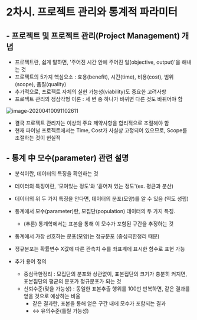 # 2차시. 프로젝트 관리와 통계적 파라미터



## - 프로젝트 및 프로젝트 관리(Project Management) 개념

- 프로젝트란, 쉽게 말하면, '주어진 시간 안에 주어진 일(objective, output)'을 해내는 것
- 프로젝트의 5가지 핵심요소 : 효용(benefit), 시간(time), 비용(cost), 범위(scope), 품질(quality)
- 추가적으로, 프로젝트 자체의 실현 가능성(viability)도 중요한 고려사항
- 프로젝트 관리의 정삼각형 이론 : 세 변 중 하나가 바뀌면 다른 것도 바뀌어야 함

![image-20200410091102611](C:\Users\student\AppData\Roaming\Typora\typora-user-images\image-20200410091102611.png)

- 결국 프로젝트 관리자는 이상의 주요 제약사항을 합리적으로 조절해야 함
- 현재 파이널 프로젝트에서는 Time, Cost가 사실상 고정되어 있으므로, Scope를 조절하는 것이 현실적



## - 통계 中 모수(parameter) 관련 설명

- 분석이란, 데이터의 특징을 확인하는 것
- 데이터의 특징이란, '모여있는 정도'와 '흩어져 있는 정도'(ex. 평균과 분산)
- 데이터의 위 두 가지 특징을 안다면, 데이터의 분포(모양)를 알 수 있음 (역도 성립)

- 통계에서 모수(parameter)란, 모집단(population) 데이터의 두 가지 특징.
  - (추론) 통계학에서는 표본을 통해 이 모수가 포함된 구간을 추정하는 것



- 통계에서 가장 선호하는 분포(모양)는 정규분포 (중심극한정리 때문)
- 정규분포는 확률변수 X값에 따른 관측치 수를 좌표계에 표시한 함수로 표현 가능



- 추가 용어 정의
  - 중심극한정리 : 모집단의 분포와 상관없이, 표본집단의 크기가 충분히 커지면, 표본집단의 평균의 분포가 정규분포가 되는 것
  - 신뢰수준(맞을 가능성) : 동일한 표본추출 행위를 100번 반복하면, 같은 결과를 얻을 것으로 예상하는 비율
    - 같은 결과란, 표본을 통해 얻은 구간 내에 모수가 포함되는 결과
    -  ↔ 유의수준(틀릴 가능성)
